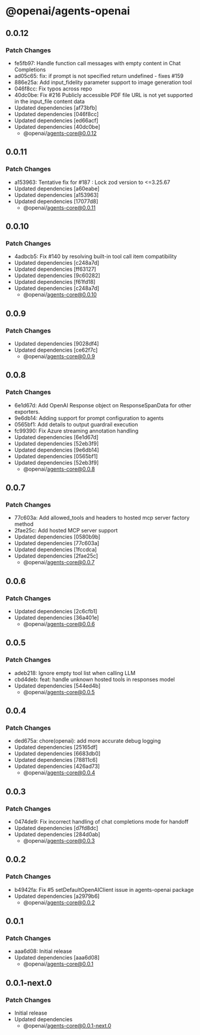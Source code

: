 # @openai/agents-openai

## 0.0.12

### Patch Changes

- fe5fb97: Handle function call messages with empty content in Chat Completions
- ad05c65: fix: if prompt is not specified return undefined - fixes #159
- 886e25a: Add input_fidelity parameter support to image generation tool
- 046f8cc: Fix typos across repo
- 40dc0be: Fix #216 Publicly accessible PDF file URL is not yet supported in the input_file content data
- Updated dependencies [af73bfb]
- Updated dependencies [046f8cc]
- Updated dependencies [ed66acf]
- Updated dependencies [40dc0be]
  - @openai/agents-core@0.0.12

## 0.0.11

### Patch Changes

- a153963: Tentative fix for #187 : Lock zod version to <=3.25.67
- Updated dependencies [a60eabe]
- Updated dependencies [a153963]
- Updated dependencies [17077d8]
  - @openai/agents-core@0.0.11

## 0.0.10

### Patch Changes

- 4adbcb5: Fix #140 by resolving built-in tool call item compatibility
- Updated dependencies [c248a7d]
- Updated dependencies [ff63127]
- Updated dependencies [9c60282]
- Updated dependencies [f61fd18]
- Updated dependencies [c248a7d]
  - @openai/agents-core@0.0.10

## 0.0.9

### Patch Changes

- Updated dependencies [9028df4]
- Updated dependencies [ce62f7c]
  - @openai/agents-core@0.0.9

## 0.0.8

### Patch Changes

- 6e1d67d: Add OpenAI Response object on ResponseSpanData for other exporters.
- 9e6db14: Adding support for prompt configuration to agents
- 0565bf1: Add details to output guardrail execution
- fc99390: Fix Azure streaming annotation handling
- Updated dependencies [6e1d67d]
- Updated dependencies [52eb3f9]
- Updated dependencies [9e6db14]
- Updated dependencies [0565bf1]
- Updated dependencies [52eb3f9]
  - @openai/agents-core@0.0.8

## 0.0.7

### Patch Changes

- 77c603a: Add allowed_tools and headers to hosted mcp server factory method
- 2fae25c: Add hosted MCP server support
- Updated dependencies [0580b9b]
- Updated dependencies [77c603a]
- Updated dependencies [1fccdca]
- Updated dependencies [2fae25c]
  - @openai/agents-core@0.0.7

## 0.0.6

### Patch Changes

- Updated dependencies [2c6cfb1]
- Updated dependencies [36a401e]
  - @openai/agents-core@0.0.6

## 0.0.5

### Patch Changes

- adeb218: Ignore empty tool list when calling LLM
- cbd4deb: feat: handle unknown hosted tools in responses model
- Updated dependencies [544ed4b]
  - @openai/agents-core@0.0.5

## 0.0.4

### Patch Changes

- ded675a: chore(openai): add more accurate debug logging
- Updated dependencies [25165df]
- Updated dependencies [6683db0]
- Updated dependencies [78811c6]
- Updated dependencies [426ad73]
  - @openai/agents-core@0.0.4

## 0.0.3

### Patch Changes

- 0474de9: Fix incorrect handling of chat completions mode for handoff
- Updated dependencies [d7fd8dc]
- Updated dependencies [284d0ab]
  - @openai/agents-core@0.0.3

## 0.0.2

### Patch Changes

- b4942fa: Fix #5 setDefaultOpenAIClient issue in agents-openai package
- Updated dependencies [a2979b6]
  - @openai/agents-core@0.0.2

## 0.0.1

### Patch Changes

- aaa6d08: Initial release
- Updated dependencies [aaa6d08]
  - @openai/agents-core@0.0.1

## 0.0.1-next.0

### Patch Changes

- Initial release
- Updated dependencies
  - @openai/agents-core@0.0.1-next.0

